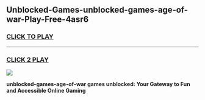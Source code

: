 
## Unblocked-Games-unblocked-games-age-of-war-Play-Free-4asr6
<h3>
<a href="https://premium76.site?title=unblocked-games-age-of-war&ref=24M">CLICK TO PLAY</a></h3>
<hr>

<h3>
<a href="https://premium76.site?title=unblocked-games-age-of-war&ref=24M">CLICK 2 PLAY</a>
  
</h3>

<a href="https://premium76.site?title=unblocked-games-age-of-war&ref=24M"><img src="https://clearcache.store/games.png"></a>


**unblocked-games-age-of-war games unblocked: Your Gateway to Fun and Accessible Online Gaming**
